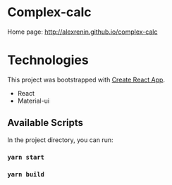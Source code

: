 # Complex-calc

Home page: http://alexrenin.github.io/complex-calc

# Technologies

This project was bootstrapped with [Create React App](https://github.com/facebook/create-react-app).

* React
* Material-ui

## Available Scripts

In the project directory, you can run:

### `yarn start`
### `yarn build`
